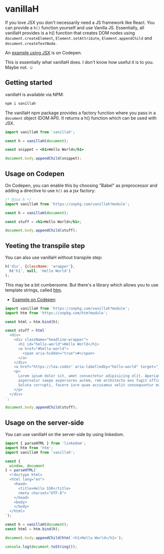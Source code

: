 # vanillaH

If you love JSX you don't necessarily need a JS framework like React. You can provide a `h()` function yourself and use Vanilla JS.
Essentially, all vanillaH provides is a h() function that creates DOM nodes using `document.createElement`, `Element.setAttribute`, `Element.appendChild` and `document.createTextNode`.

An [example using JSX](https://codepen.io/learosema/pen/GRYQKOe?editors=0010) is on Codepen.

This is essentially what vanillaH does. I don't know how useful it is to you. Maybe not. ☺️

## Getting started

vanillaH is available via NPM:

```sh
npm i vanillah
```

The vanillaH npm package provides a factory function where you pass in a `document` object (DOM API). 
It returns a h() function which can be used with JSX.

```jsx
import vanillaH from 'vanillah';

const h = vanillaH(document);

const snippet = <h1>Hello World</h1>

document.body.appendChild(snippet);
```

## Usage on Codepen

On Codepen, you can enable this by 
choosing "Babel" as preprocessor and adding a directive to use `h()` as a jsx factory:

```jsx
/* @jsx h */
import vanillaH from 'https://unpkg.com/vanillah?module';

const h = vanillaH(document);

const stuff = <h1>Hello World</h1>;

document.body.appendChild(stuff);
```

## Yeeting the transpile step

You can also use vanillaH without transpile step:

```js
h('div', {className: 'wrapper'}, 
  h('h1', null, 'Hello World')
);
```

This may be a bit cumbersome. But there's a library which allows you to use template strings, called [htm](https://github.com/developit/htm).

- [Example on Codepen](https://codepen.io/learosema/pen/QWZQWYQ/b63155c1d5e5e12c06da404e4700a763?editors=0011)

```js
import vanillaH from 'https://unpkg.com/vanillah?module';
import htm from 'https://unpkg.com/htm?module';

const html = htm.bind(h);

const stuff = html`
  <div>
    <div className="headline-wrapper">
      <h1 id="hello-world">Hello World</h1>
      <a href="#hello-world">
        <span aria-hidden="true">#</span>
      </a>
    </div>
    <a href="https://lea.codes" aria-labelledby="hello-world" target="_blank">Hello world</a>
    <p>
      Lorem ipsum dolor sit, amet consectetur adipisicing elit. Aperiam dolorem
      aspernatur saepe asperiores autem, rem architecto eos fugit officia sed.
      Soluta corrupti, facere iure quae accusamus velit consequuntur magni quia!
    </p>
  </div>
`;

document.body.appendChild(stuff);
```

## Usage on the server-side

You can use vanillaH on the server-side by using linkedom.

```js
import { parseHTML } from 'linkedom';
import htm from 'htm';
import vanillaH from 'vanillah';

const {
  window, document
} = parseHTML(`
  <!doctype html>
  <html lang="en">
    <head>
      <title>Hello SSR</title>
      <meta charset="UTF-8">
    </head>
    <body>
    </body>
  </html>
`);

const h = vanillaH(document);
const html = htm.bind(h);

document.body.appendChild(html`<h1>Hello World</h1>`);

console.log(document.toString());
```
